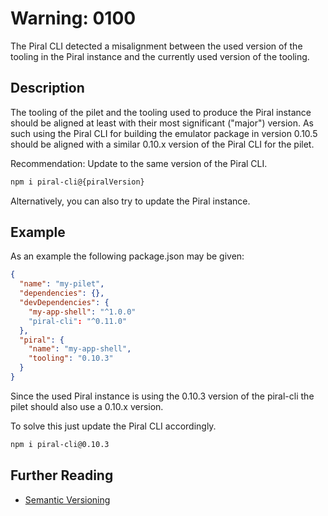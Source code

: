 # Warning: 0100

The Piral CLI detected a misalignment between the used version of the tooling in the Piral instance and the currently
used version of the tooling.

## Description

The tooling of the pilet and the tooling used to produce the Piral instance should be aligned at least with their most
significant ("major") version. As such using the Piral CLI for building the emulator package in version 0.10.5 should be
aligned with a similar 0.10.x version of the Piral CLI for the pilet.

Recommendation: Update to the same version of the Piral CLI.

```sh
npm i piral-cli@{piralVersion}
```

Alternatively, you can also try to update the Piral instance.

## Example

As an example the following package.json may be given:

```json
{
  "name": "my-pilet",
  "dependencies": {},
  "devDependencies": {
    "my-app-shell": "^1.0.0"
    "piral-cli": "^0.11.0"
  },
  "piral": {
    "name": "my-app-shell",
    "tooling": "0.10.3"
  }
}
```

Since the used Piral instance is using the 0.10.3 version of the piral-cli the pilet should also use a 0.10.x version.

To solve this just update the Piral CLI accordingly.

```sh
npm i piral-cli@0.10.3
```

## Further Reading

- [Semantic Versioning](https://semver.org)
